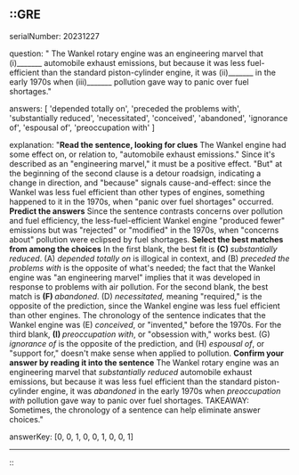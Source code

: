 ::GRE
---

serialNumber: 20231227

question: " The Wankel rotary engine was an engineering marvel that (i)_______ automobile exhaust emissions, but because it was less fuel-efficient than the standard piston-cylinder engine, it was (ii)_______ in the early 1970s when (iii)_______ pollution gave way to panic over fuel shortages."

answers: [
  'depended totally on',
  'preceded the problems with',
  'substantially reduced',
  'necessitated',
  'conceived',
  'abandoned',
  'ignorance of',
  'espousal of',
  'preoccupation with'
]

explanation: "<strong>Read the sentence, looking for clues</strong> The Wankel engine had some effect on, or relation to, \"automobile exhaust emissions.\" Since it's described as an \"engineering marvel,\" it must be a positive effect. \"But\" at the beginning of the second clause is a detour roadsign, indicating a change in direction, and \"because\" signals cause-and-effect: since the Wankel was less fuel efficient than other types of engines, something happened to it in the 1970s, when \"panic over fuel shortages\" occurred. <strong>Predict the answers</strong> Since the sentence contrasts concerns over pollution and fuel efficiency, the less-fuel-efficient Wankel engine \"produced fewer\" emissions but was \"rejected\" or \"modified\" in the 1970s, when \"concerns about\" pollution were eclipsed by fuel shortages. <strong>Select the best matches from among the choices</strong> In the first blank, the best fit is <strong>(C) </strong><i>substantially reduced</i>. (A) <i>depended totally on</i> is illogical in context, and (B) <i>preceded the problems with</i> is the opposite of what's needed; the fact that the Wankel engine was \"an engineering marvel\" implies that it was developed in response to problems with air pollution. For the second blank, the best match is <strong>(F) </strong><i>abandoned</i>. (D) <i>necessitated,</i> meaning \"required,\" is the opposite of the prediction, since the Wankel engine was less fuel efficient than other engines. The chronology of the sentence indicates that the Wankel engine was (E) <i>conceived</i>, or \"invented,\" before the 1970s. For the third blank, <strong>(I) </strong><i>preoccupation with</i>, or \"obsession with,\" works best. (G) <i>ignorance of</i> is the opposite of the prediction, and (H) <i>espousal of</i>, or \"support for,\" doesn't make sense when applied to pollution. <strong>Confirm your answer by reading it into the sentence</strong> The Wankel rotary engine was an engineering marvel that <i>substantially reduced</i> automobile exhaust emissions, but because it was less fuel efficient than the standard piston-cylinder engine, it was <i>abandoned</i> in the early 1970s when <i>preoccupation with</i> pollution gave way to panic over fuel shortages. TAKEAWAY: Sometimes, the chronology of a sentence can help eliminate answer choices."

answerKey: [0, 0, 1, 0, 0, 1, 0, 0, 1]

---
::